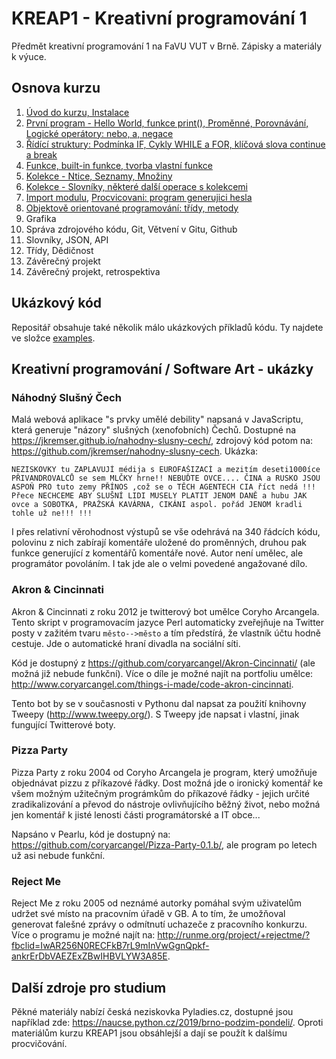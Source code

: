 # KREAP1 - Kreativní programování 1

Předmět kreativní programování 1 na FaVU VUT v Brně.
Zápisky a materiály k výuce.

## Osnova kurzu

1. [Úvod do kurzu, Instalace](1/README.md)
2. [První program - Hello World, funkce print(), Proměnné, Porovnávání, Logické operátory: nebo, a, negace](2/README.md)
3. [Řídící struktury: Podmínka IF, Cykly WHILE a FOR, klíčová slova continue a break](3/README.md)
4. [Funkce, built-in funkce, tvorba vlastní funkce](4/README.md)
5. [Kolekce - Ntice, Seznamy, Množiny](5/README.md)
6. [Kolekce - Slovníky, některé další operace s kolekcemi](6/README.md)
7. [Import modulu](7/README.md), [Procvicovani: program generujici hesla](examples/password-generator)
8. [Objektově orientované programování: třídy, metody](8/README.md)
9. Grafika
10. Správa zdrojového kódu, Git, Větvení v Gitu, Github
11. Slovníky, JSON, API
12. Třídy, Dědičnost
13. Závěrečný projekt
14. Závěrečný projekt, retrospektiva

## Ukázkový kód

Repositář obsahuje také několik málo ukázkových příkladů kódu.
Ty najdete ve složce [examples](examples/).

## Kreativní programování / Software Art - ukázky

### Náhodný Slušný Čech

Malá webová aplikace "s prvky umělé debility" napsaná v JavaScriptu, která generuje "názory" slušných (xenofobních) Čechů. Dostupné na https://jkremser.github.io/nahodny-slusny-cech/, zdrojový kód potom na: https://github.com/jkremser/nahodny-slusny-cech. Ukázka:

```
NEZISKOVKY tu ZAPLAVUJÍ médija s EUROFAŠIZACÍ a mezitím deseti1000íce PŘIVANDROVALCŮ se sem MLČKY hrne!! NEBUĎTE OVCE.... ČINA a RUSKO JSOU ASPOŇ PRO tuto zemy PŘÍNOS ,což se o TĚCH AGENTECH CIA říct nedá !!! Přece NECHCEME ABY SLUŠNÍ LIDI MUSELY PLATIT JENOM DANĚ a hubu JAK ovce a SOBOTKA, PRAŽSKÁ KAVÁRNA, CIKÁNI aspol. pořád JENOM kradli tohle už ne!!! !!!
```

I přes relativní věrohodnost výstupů se vše odehrává na 340 řádcích kódu, polovinu z nich zabírají komentáře uložené do proměnných, druhou pak funkce generující z komentářů komentáře nové.
Autor není umělec, ale programátor povoláním.
I tak jde ale o velmi povedené angažované dílo.

### Akron & Cincinnati

Akron & Cincinnati z roku 2012 je twitterový bot umělce Coryho Arcangela.
Tento skript v programovacím jazyce Perl automaticky zveřejňuje na Twitter posty v zažitém tvaru `město-->město` a tím předstírá, že vlastník účtu hodně cestuje.
Jde o automatické hraní divadla na sociální síti.

Kód je dostupný z https://github.com/coryarcangel/Akron-Cincinnati/ (ale možná již nebude funkční).
Více o díle je možné najít na portfoliu umělce: http://www.coryarcangel.com/things-i-made/code-akron-cincinnati.

Tento bot by se v současnosti v Pythonu dal napsat za použití knihovny Tweepy (http://www.tweepy.org/).
S Tweepy jde napsat i vlastní, jinak fungující Twitterové boty.

### Pizza Party

Pizza Party z roku 2004 od Coryho Arcangela je program, který umožňuje objednávat pizzu z příkazové řádky.
Dost možná jde o ironický komentář ke všem možným užitečným prográmkům do příkazové řádky - jejich určité zradikalizování a převod do nástroje ovlivňujícího běžný život, nebo možná jen komentář k jisté lenosti části programátorské a IT obce...

Napsáno v Pearlu, kód je dostupný na: https://github.com/coryarcangel/Pizza-Party-0.1.b/, ale program po letech už asi nebude funkční.

### Reject Me

Reject Me z roku 2005 od neznámé autorky pomáhal svým uživatelům udržet své místo na pracovním úřadě v GB.
A to tím, že umožňoval generovat falešné zprávy o odmítnutí uchazeče z pracovního konkurzu.
Více o programu je možné najít na: http://runme.org/project/+rejectme/?fbclid=IwAR256N0RECFkB7rL9mInVwGgnQpkf-ankrErDbVAEZExZBwIHBVLYW3A85E.

## Další zdroje pro studium

Pěkné materiály nabízí česká neziskovka Pyladies.cz, dostupné jsou například zde: https://naucse.python.cz/2019/brno-podzim-pondeli/.
Oproti materiálům kurzu KREAP1 jsou obsáhlejší a dají se použít k dalšímu procvičování.
